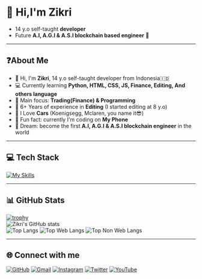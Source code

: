 # 👋 Hi,I'm Zikri

- 14 y.o self-taught **developer**
- Future **A.I, A.G.I & A.S.I blockchain based engineer** 🚀

---

## ❓About Me

- 👋 Hi, I'm **Zikri**, 14 y.o self-taught developer from Indonesia🇮🇩
- 💻 Currently learning **Python, HTML, CSS, JS, Finance, Editing, And others language**
- 🎯 Main focus: **Trading(Finance) & Programming**
- 🎨 6+ Years of experience in **Editing** (I started editing at 8 y.o)
- 🚗 I Love **Cars** (Koenigsegg, Mclaren, you name it😎)
- 📱 Fun fact: currently I'm coding on **My Phone**
- 🌌 Dream: become the first **A.I, A.G.I & A.S.I blockchain engineer** in the world

---

## 💻 Tech Stack

[![My Skills](https://skillicons.dev/icons?i=python,html,css,js&theme=light)](https://skillicons.dev)

---

## 📊 GitHub Stats

[![trophy](https://github-profile-trophy.vercel.app/?username=Zikri-Li&theme=catppuccin&no-frame=true&no-bg=true&margin-w=4)](https://github.com/ryo-ma/github-profile-trophy)  
![Zikri's GitHub stats](https://github-readme-stats.vercel.app/api?username=Zikri-Li&show_icons=true&theme=catppuccin_mocha)  
![Top Langs](https://github-readme-stats.vercel.app/api/top-langs/?username=Zikri-Li&layout=compact&theme=catppuccin_mocha)
![Top Web Langs](https://github-readme-stats.vercel.app/api/top-langs/?username=Zikri-Li&layout=compact&langs_count=8&hide=python&theme=catppuccin_mocha)
![Top Non Web Langs](https://github-readme-stats.vercel.app/api/top-langs/?username=Zikri-Li&layout=compact&langs_count=8&hide=html,css,js&theme=catppuccin_mocha)

---

## 🌐 Connect with me

[![GitHub](https://img.shields.io/badge/GitHub-000?style=for-the-badge&logo=github&logoColor=white)](https://github.com/Zikri-codes)
[![Gmail](https://img.shields.io/badge/Email-D14836?style=for-the-badge&logo=gmail&logoColor=white)](mailto:zikri.codes@gmail.com)
[![Instagram](https://img.shields.io/badge/Instagram-E4405F?style=for-the-badge&logo=instagram&logoColor=white)](https://instagram.com/zikriwannabeeditor)
[![Twitter](https://img.shields.io/badge/Twitter-000?style=for-the-badge&logo=x&logoColor=white)](https://x.com/zikridev)
[![YouTube](https://img.shields.io/badge/YouTube-FF0000?style=for-the-badge&logo=youtube&logoColor=white)](https://youtube.com/@zikrinothuman)
